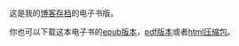 这是我的[博客存档](https://www.owenyoung.com/archive/)的电子书版。

你也可以下载这本电子书的[epub版本](/owen-blog-archive.epub)，[pdf版本](/owen-blog-archive.pdf)或者[html压缩包](/owen-blog-archive-html.zip)。
